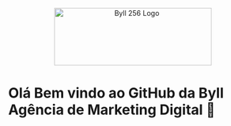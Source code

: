 
<p align="center"><a href="https://www.byll.com.br/" target="_blank"><img src="https://www.byll.com.br/libs/images/logo.png" width="318" height="117" alt="Byll 256 Logo"></a></p>

# Olá  Bem vindo ao GitHub da Byll Agência de Marketing Digital 👋
